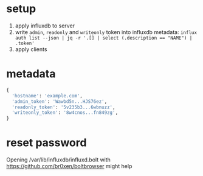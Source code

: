 # setup

1. apply influxdb to server
2. write `admin`, `readonly` and `writeonly` token into influxdb metadata:
  `influx auth list --json | jq -r '.[] | select (.description == "NAME") | .token'`
3. apply clients

# metadata

```python
{
  'hostname': 'example.com',
  'admin_token': 'Wawbd5n...HJS76ez',
  'readonly_token': '5v235b3...6wbnuzz',
  'writeonly_token': '8w4cnos...fn849zg',
}
```

# reset password

Opening /var/lib/influxdb/influxd.bolt with https://github.com/br0xen/boltbrowser might help
